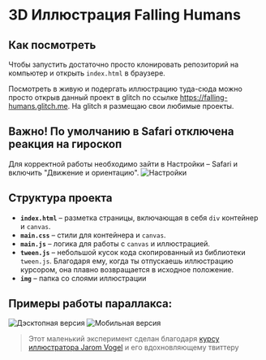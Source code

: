 # 3D  Иллюстрация Falling Humans

## Как посмотреть

Чтобы запустить достаточно просто клонировать репозиторий на компьютер и открыть `index.html` в браузере.

Посмотреть в живую и подергать иллюстрацию туда-сюда можно просто открыв данный проект в glitch по ссылке <https://falling-humans.glitch.me>. На glitch я размещаю свои любимые проекты.

## Важно! По умолчанию в Safari отключена реакция на гироскоп
Для корректной работы необходимо зайти в Настройки – Safari и включить "Движение и ориентацию".
![Настройки](https://raw.githubusercontent.com/christofer1501/falling_humans/assets/settings.gif)

## Структура проекта

- **`index.html`** – разметка страницы, включающая в себя `div` контейнер и `canvas`.
- **`main.css`** – стили для контейнера и `canvas`.
- **`main.js`** – логика для работы с `canvas` и иллюстрацией.
- **`tween.js`** – небольшой кусок кода скопированный из библиотеки `tween.js`. Благодаря ему, когда ты отпускаешь иллюстрацию курсором, она плавно возвращается в исходное положение.
- **`img`** – папка со слоями иллюстрации

## Примеры работы параллакса:
![Дэсктопная версия](https://raw.githubusercontent.com/christofer1501/falling_humans/assets/desktop.gif)
![Мобильная версия](https://raw.githubusercontent.com/christofer1501/falling_humans/assets/mobile.gif)

>Этот маленький эксперимент сделан благодаря [курсу иллюстратора Jarom Vogel](https://www.skillshare.com/classes/Art-Code-Create-and-Code-an-Interactive-Parallax-Illustration/1862124549?via=user-profile) и его вдохновляющему твиттеру
